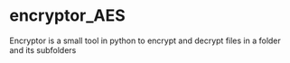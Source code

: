 # encryptor_AES
Encryptor is a small tool in python to encrypt and decrypt files in a folder and its subfolders

